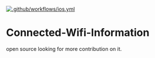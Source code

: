 [![.github/workflows/ios.yml](https://github.com/vikramiOSDev/Connected-Wifi-Information/actions/workflows/ios.yml/badge.svg)](https://github.com/vikramiOSDev/Connected-Wifi-Information/actions/workflows/ios.yml)

# Connected-Wifi-Information
open source looking for more contribution on it.
